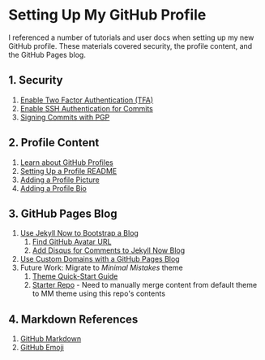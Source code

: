 # Setting Up My GitHub Profile

I referenced a number of tutorials and user docs when setting up my new GitHub profile.  These materials covered security, the profile content, and the GitHub Pages blog.

## 1. Security

1. [Enable Two Factor Authentication (TFA)](https://docs.github.com/en/github/authenticating-to-github/configuring-two-factor-authentication)
1. [Enable SSH Authentication for Commits](https://docs.github.com/en/github/authenticating-to-github/connecting-to-github-with-ssh)
1. [Signing Commits with PGP](https://www.ankursheel.com/blog/securing-git-commits-windows)

## 2. Profile Content

1. [Learn about GitHub Profiles](https://docs.github.com/en/github/setting-up-and-managing-your-github-profile/about-your-profile)
1. [Setting Up a Profile README](https://docs.github.com/en/github/setting-up-and-managing-your-github-profile/managing-your-profile-readme)
1. [Adding a Profile Picture](https://docs.github.com/en/github/setting-up-and-managing-your-github-profile/personalizing-your-profile#changing-your-profile-picture)
1. [Adding a Profile Bio](https://docs.github.com/en/github/setting-up-and-managing-your-github-profile/personalizing-your-profile#adding-a-bio-to-your-profile)

## 3. GitHub Pages Blog

1. [Use Jekyll Now to Bootstrap a Blog](https://howchoo.com/git/how-to-blog-in-markdown-using-github-and-jekyll-now)
	1. [Find GitHub Avatar URL](https://github.com/barryclark/jekyll-now/issues/97)
	1. [Add Disqus for Comments to Jekyll Now Blog](https://github.com/barryclark/jekyll-now/wiki/How-to-add-Disqus-to-your-blog)
1. [Use Custom Domains with a GitHub Pages Blog](https://docs.github.com/en/github/working-with-github-pages/about-custom-domains-and-github-pages)
1. Future Work: Migrate to *Minimal Mistakes* theme
	1. [Theme Quick-Start Guide](https://mmistakes.github.io/minimal-mistakes/docs/quick-start-guide/)
	1. [Starter Repo](https://github.com/mmistakes/mm-github-pages-starter) - Need to manually merge content from default theme to MM theme using this repo's contents

## 4. Markdown References

1. [GitHub Markdown](https://guides.github.com/features/mastering-markdown/)
1. [GitHub Emoji](https://gist.github.com/rxaviers/7360908)

